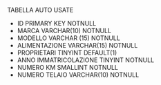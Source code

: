  TABELLA AUTO USATE

 - ID PRIMARY KEY NOTNULL
 - MARCA VARCHAR(10) NOTNULL
 - MODELLO VARCHAR (15) NOTNULL
 - ALIMENTAZIONE VARCHAR(15) NOTNULL
 - PROPRIETARI TINYINT DEFAULT(1)
 - ANNO IMMATRICOLAZIONE TINYINT NOTNULL
 - NUMERO KM SMALLINT NOTNULL
 - NUMERO TELAIO VARCHAR(10) NOTNULL